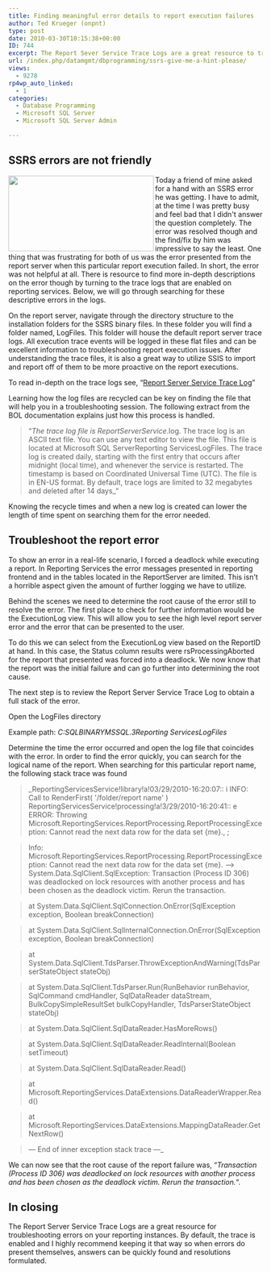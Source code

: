 ```yaml
---
title: Finding meaningful error details to report execution failures
author: Ted Krueger (onpnt)
type: post
date: 2010-03-30T10:15:38+00:00
ID: 744
excerpt: The Report Sever Service Trace Logs are a great resource to troubleshooting errors in your reporting instance. By default the trace is enabled and I highly recommend keeping them that way so when errors present themselves, answers are quickly found and resolutions formulated.
url: /index.php/datamgmt/dbprogramming/ssrs-give-me-a-hint-please/
views:
  - 9278
rp4wp_auto_linked:
  - 1
categories:
  - Database Programming
  - Microsoft SQL Server
  - Microsoft SQL Server Admin

---
```

## SSRS errors are not friendly

<div class="image_block">
  <img src="/wp-content/uploads/blogs/DataMgmt/ssrs_error.gif" alt="" title="" width="288" height="150" align="left" />
</div>

Today a friend of mine asked for a hand with an SSRS error he was getting. I have to admit, at the time I was pretty busy and feel bad that I didn't answer the question completely. The error was resolved though and the find/fix by him was impressive to say the least. One thing that was frustrating for both of us was the error presented from the report server when this particular report execution failed. In short, the error was not helpful at all. There is resource to find more in-depth descriptions on the error though by turning to the trace logs that are enabled on reporting services. Below, we will go through searching for these descriptive errors in the logs.

On the report server, navigate through the directory structure to the installation folders for the SSRS binary files. In these folder you will find a folder named, LogFiles. This folder will house the default report server trace logs. All execution trace events will be logged in these flat files and can be excellent information to troubleshooting report execution issues. After understanding the trace files, it is also a great way to utilize SSIS to import and report off of them to be more proactive on the report executions. 

To read in-depth on the trace logs see, “[Report Server Service Trace Log][1]”
  

  
Learning how the log files are recycled can be key on finding the file that will help you in a troubleshooting session. The following extract from the BOL documentation explains just how this process is handled.

> “_The trace log file is ReportServerService_<timestamp>.log. The trace log is an ASCII text file. You can use any text editor to view the file. This file is located at Microsoft SQL Server<sql Server Instance>Reporting ServicesLogFiles. The trace log is created daily, starting with the first entry that occurs after midnight (local time), and whenever the service is restarted. The timestamp is based on Coordinated Universal Time (UTC). The file is in EN-US format. By default, trace logs are limited to 32 megabytes and deleted after 14 days</sql></timestamp>_“

Knowing the recycle times and when a new log is created can lower the length of time spent on searching them for the error needed. 

## Troubleshoot the report error

To show an error in a real-life scenario, I forced a deadlock while executing a report. In Reporting Services the error messages presented in reporting frontend and in the tables located in the ReportServer are limited. This isn't a horrible aspect given the amount of further logging we have to utilize.
  

  
Behind the scenes we need to determine the root cause of the error still to resolve the error. The first place to check for further information would be the ExecutionLog view. This will allow you to see the high level report server error and the error that can be presented to the user.
  

  
To do this we can select from the ExecutionLog view based on the ReportID at hand. In this case, the Status column results were rsProcessingAborted for the report that presented was forced into a deadlock. We now know that the report was the initial failure and can go further into determining the root cause.
  

  
The next step is to review the Report Server Service Trace Log to obtain a full stack of the error. 

Open the LogFiles directory
  
Example path: _C:SQLBINARYMSSQL.3Reporting ServicesLogFiles_

Determine the time the error occurred and open the log file that coincides with the error. In order to find the error quickly, you can search for the logical name of the report. When searching for this particular report name, the following stack trace was found

> _ReportingServicesService!library!a!03/29/2010-16:20:07:: i INFO: Call to RenderFirst( '/folder/report name' ) ReportingServicesService!processing!a!3/29/2010-16:20:41:: e ERROR: Throwing Microsoft.ReportingServices.ReportProcessing.ReportProcessingException: Cannot read the next data row for the data set {me}., ;
   
> Info: Microsoft.ReportingServices.ReportProcessing.ReportProcessingException: Cannot read the next data row for the data set {me}. —> System.Data.SqlClient.SqlException: Transaction (Process ID 306) was deadlocked on lock resources with another process and has been chosen as the deadlock victim. Rerun the transaction.
     
> at System.Data.SqlClient.SqlConnection.OnError(SqlException exception, Boolean breakConnection)
     
> at System.Data.SqlClient.SqlInternalConnection.OnError(SqlException exception, Boolean breakConnection)
     
> at System.Data.SqlClient.TdsParser.ThrowExceptionAndWarning(TdsParserStateObject stateObj)
     
> at System.Data.SqlClient.TdsParser.Run(RunBehavior runBehavior, SqlCommand cmdHandler, SqlDataReader dataStream, BulkCopySimpleResultSet bulkCopyHandler, TdsParserStateObject stateObj)
     
> at System.Data.SqlClient.SqlDataReader.HasMoreRows()
     
> at System.Data.SqlClient.SqlDataReader.ReadInternal(Boolean setTimeout)
     
> at System.Data.SqlClient.SqlDataReader.Read()
     
> at Microsoft.ReportingServices.DataExtensions.DataReaderWrapper.Read()
     
> at Microsoft.ReportingServices.DataExtensions.MappingDataReader.GetNextRow()
     
> — End of inner exception stack trace —_

We can now see that the root cause of the report failure was, “_Transaction (Process ID 306) was deadlocked on lock resources with another process and has been chosen as the deadlock victim. Rerun the transaction._“. 

## In closing

The Report Server Service Trace Logs are a great resource for troubleshooting errors on your reporting instances. By default, the trace is enabled and I highly recommend keeping it that way so when errors do present themselves, answers can be quickly found and resolutions formulated.

 [1]: http://technet.microsoft.com/en-us/library/ms156500.aspx